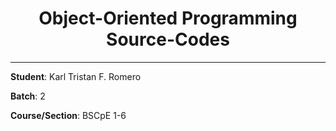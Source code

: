 <h1 style="text-align:center"> Object-Oriented Programming Source-Codes </h1>

---

**Student**: Karl Tristan F. Romero

**Batch**: 2

**Course/Section**: BSCpE 1-6